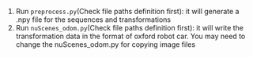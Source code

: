 1. Run `preprocess.py`(Check file paths definition first): it will generate a .npy file for the sequences and transformations
2. Run `nuScenes_odom.py`(Check file paths definition first): it will write the transformation data in the format of oxford robot car. You may need to change the nuScenes_odom.py for copying image files